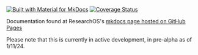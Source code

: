 [![Built with Material for MkDocs](https://img.shields.io/badge/Material_for_MkDocs-526CFE?style=for-the-badge&logo=MaterialForMkDocs&logoColor=white)](https://squidfunk.github.io/mkdocs-material/)
[![Coverage Status](https://coveralls.io/repos/github/ResearchOS/ResearchOS/badge.svg?branch=main)](https://coveralls.io/github/ResearchOS/ResearchOS?branch=main)

Documentation found at ResearchOS's [mkdocs page hosted on GitHub Pages](https://researchos.github.io/ResearchOS/)

Please note that this is currently in active development, in pre-alpha as of 1/11/24.